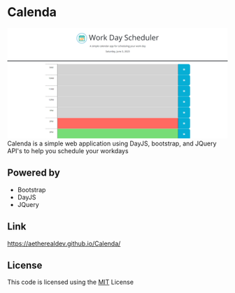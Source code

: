 # Calenda

![Calenda app screenshot](image.png)
Calenda is a simple web application using DayJS, bootstrap, and JQuery API's to help you schedule your workdays
## Powered by
- Bootstrap
- DayJS
- JQuery

## Link
https://aetherealdev.github.io/Calenda/

## License
This code is licensed using the [MIT](LICENSE) License
